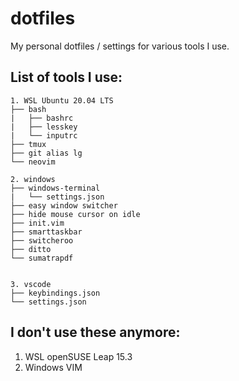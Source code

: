 # dotfiles

My personal dotfiles / settings for various tools I use.

## List of tools I use:
```
1. WSL Ubuntu 20.04 LTS  
├── bash  
|   ├── bashrc
|   ├── lesskey
|   └── inputrc
├── tmux  
├── git alias lg  
└── neovim  

2. windows  
├── windows-terminal  
|   └── settings.json  
├── easy window switcher  
├── hide mouse cursor on idle
├── init.vim  
├── smarttaskbar  
├── switcheroo  
├── ditto  
└── sumatrapdf


3. vscode
├── keybindings.json
└── settings.json
```

## I don't use these anymore:

1. WSL openSUSE Leap 15.3
2. Windows VIM
